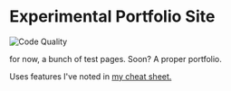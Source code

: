 # Experimental Portfolio Site

![Code Quality](https://github.com/lunarcloud/lunarcloud.github.io/actions/workflows/ci.yml/badge.svg)

for now, a bunch of test pages. Soon? A proper portfolio.

Uses features I've noted in [my cheat sheet.](https://github.com/lunarcloud/modern-web-cheat-sheet/blob/main/cheat-sheet.md)

